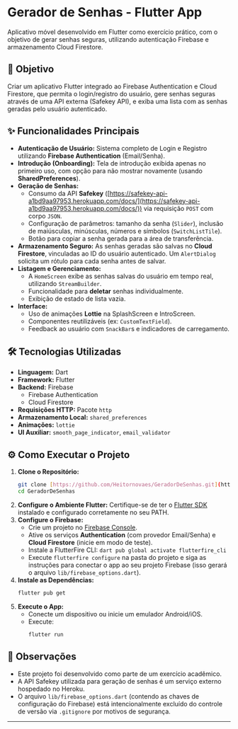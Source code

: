 # Gerador de Senhas - Flutter App

Aplicativo móvel desenvolvido em Flutter como exercício prático, com o objetivo de gerar senhas seguras, utilizando autenticação Firebase e armazenamento Cloud Firestore.

## 🚀 Objetivo

Criar um aplicativo Flutter integrado ao Firebase Authentication e Cloud Firestore, que permita o login/registro do usuário, gere senhas seguras através de uma API externa (Safekey API), e exiba uma lista com as senhas geradas pelo usuário autenticado.

## ✨ Funcionalidades Principais

* **Autenticação de Usuário:** Sistema completo de Login e Registro utilizando **Firebase Authentication** (Email/Senha).
* **Introdução (Onboarding):** Tela de introdução exibida apenas no primeiro uso, com opção para não mostrar novamente (usando **SharedPreferences**).
* **Geração de Senhas:**
    * Consumo da API **Safekey** ([https://safekey-api-a1bd9aa97953.herokuapp.com/docs/](https://safekey-api-a1bd9aa97953.herokuapp.com/docs/)) via requisição `POST` com corpo `JSON`.
    * Configuração de parâmetros: tamanho da senha (`Slider`), inclusão de maiúsculas, minúsculas, números e símbolos (`SwitchListTile`).
    * Botão para copiar a senha gerada para a área de transferência.
* **Armazenamento Seguro:** As senhas geradas são salvas no **Cloud Firestore**, vinculadas ao ID do usuário autenticado. Um `AlertDialog` solicita um rótulo para cada senha antes de salvar.
* **Listagem e Gerenciamento:**
    * A `HomeScreen` exibe as senhas salvas do usuário em tempo real, utilizando `StreamBuilder`.
    * Funcionalidade para **deletar** senhas individualmente.
    * Exibição de estado de lista vazia.
* **Interface:**
    * Uso de animações **Lottie** na SplashScreen e IntroScreen.
    * Componentes reutilizáveis (ex: `CustomTextField`).
    * Feedback ao usuário com `SnackBar`s e indicadores de carregamento.

## 🛠️ Tecnologias Utilizadas

* **Linguagem:** Dart
* **Framework:** Flutter
* **Backend:** Firebase
    * Firebase Authentication
    * Cloud Firestore
* **Requisições HTTP:** Pacote `http`
* **Armazenamento Local:** `shared_preferences`
* **Animações:** `lottie`
* **UI Auxiliar:** `smooth_page_indicator`, `email_validator`



## ⚙️ Como Executar o Projeto

1.  **Clone o Repositório:**
    ```bash
    git clone [https://github.com/Heitornovaes/GeradorDeSenhas.git](https://github.com/Heitornovaes/GeradorDeSenhas.git)
    cd GeradorDeSenhas 
    ```
2.  **Configure o Ambiente Flutter:** Certifique-se de ter o [Flutter SDK](https://flutter.dev/docs/get-started/install) instalado e configurado corretamente no seu PATH.
3.  **Configure o Firebase:**
    * Crie um projeto no [Firebase Console](https://console.firebase.google.com/).
    * Ative os serviços **Authentication** (com provedor Email/Senha) e **Cloud Firestore** (inicie em modo de teste).
    * Instale a FlutterFire CLI: `dart pub global activate flutterfire_cli`
    * Execute `flutterfire configure` na pasta do projeto e siga as instruções para conectar o app ao seu projeto Firebase (isso gerará o arquivo `lib/firebase_options.dart`).
4.  **Instale as Dependências:**
    ```bash
    flutter pub get
    ```
5.  **Execute o App:**
    * Conecte um dispositivo ou inicie um emulador Android/iOS.
    * Execute:
        ```bash
        flutter run
        ```

## 📝 Observações

* Este projeto foi desenvolvido como parte de um exercício acadêmico.
* A API Safekey utilizada para geração de senhas é um serviço externo hospedado no Heroku.
* O arquivo `lib/firebase_options.dart` (contendo as chaves de configuração do Firebase) está intencionalmente excluído do controle de versão via `.gitignore` por motivos de segurança.

---